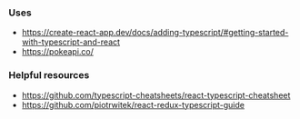 ### Uses

- https://create-react-app.dev/docs/adding-typescript/#getting-started-with-typescript-and-react
- https://pokeapi.co/

### Helpful resources

- https://github.com/typescript-cheatsheets/react-typescript-cheatsheet
- https://github.com/piotrwitek/react-redux-typescript-guide

